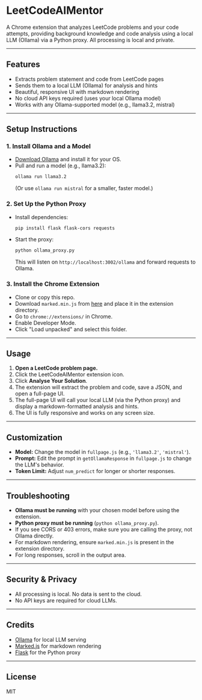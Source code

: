 # LeetCodeAIMentor

A Chrome extension that analyzes LeetCode problems and your code attempts, providing background knowledge and code analysis using a local LLM (Ollama) via a Python proxy. All processing is local and private.

---

## Features
- Extracts problem statement and code from LeetCode pages
- Sends them to a local LLM (Ollama) for analysis and hints
- Beautiful, responsive UI with markdown rendering
- No cloud API keys required (uses your local Ollama model)
- Works with any Ollama-supported model (e.g., llama3.2, mistral)

---

## Setup Instructions

### 1. **Install Ollama and a Model**
- [Download Ollama](https://ollama.com/download) and install it for your OS.
- Pull and run a model (e.g., llama3.2):
  ```bash
  ollama run llama3.2
  ```
  (Or use `ollama run mistral` for a smaller, faster model.)

### 2. **Set Up the Python Proxy**
- Install dependencies:
  ```bash
  pip install flask flask-cors requests
  ```
- Start the proxy:
  ```bash
  python ollama_proxy.py
  ```
  This will listen on `http://localhost:3002/ollama` and forward requests to Ollama.

### 3. **Install the Chrome Extension**
- Clone or copy this repo.
- Download `marked.min.js` from [here](https://cdn.jsdelivr.net/npm/marked/marked.min.js) and place it in the extension directory.
- Go to `chrome://extensions/` in Chrome.
- Enable Developer Mode.
- Click "Load unpacked" and select this folder.

---

## Usage
1. **Open a LeetCode problem page.**
2. Click the LeetCodeAIMentor extension icon.
3. Click **Analyse Your Solution**.
4. The extension will extract the problem and code, save a JSON, and open a full-page UI.
5. The full-page UI will call your local LLM (via the Python proxy) and display a markdown-formatted analysis and hints.
6. The UI is fully responsive and works on any screen size.

---

## Customization
- **Model:** Change the model in `fullpage.js` (e.g., `'llama3.2'`, `'mistral'`).
- **Prompt:** Edit the prompt in `getOllamaResponse` in `fullpage.js` to change the LLM's behavior.
- **Token Limit:** Adjust `num_predict` for longer or shorter responses.

---

## Troubleshooting
- **Ollama must be running** with your chosen model before using the extension.
- **Python proxy must be running** (`python ollama_proxy.py`).
- If you see CORS or 403 errors, make sure you are calling the proxy, not Ollama directly.
- For markdown rendering, ensure `marked.min.js` is present in the extension directory.
- For long responses, scroll in the output area.

---

## Security & Privacy
- All processing is local. No data is sent to the cloud.
- No API keys are required for cloud LLMs.

---

## Credits
- [Ollama](https://ollama.com/) for local LLM serving
- [Marked.js](https://marked.js.org/) for markdown rendering
- [Flask](https://flask.palletsprojects.com/) for the Python proxy

---

## License
MIT 